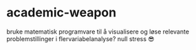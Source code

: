 # academic-weapon
bruke matematisk programvare til å visualisere og løse relevante problemstillinger i flervariabelanalyse? null stress 😎

